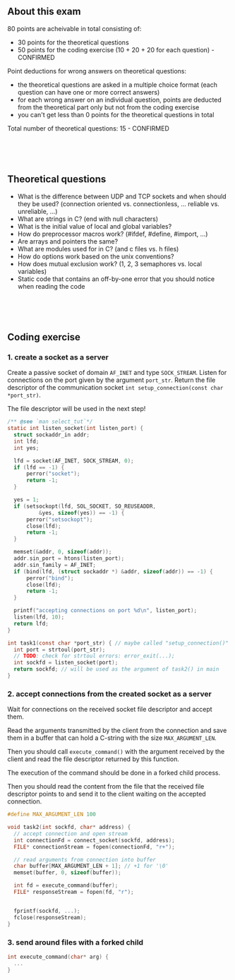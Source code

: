 ## About this exam

80 points are acheivable in total consisting of:

- 30 points for the theoretical questions
- 50 points for the coding exercise (10 + 20 + 20 for each question) - CONFIRMED

Point deductions for wrong answers on theoretical questions:

- the theoretical questions are asked in a multiple choice format (each question can have one or more correct answers)
- for each wrong answer on an individual question, points are deducted from the theoretical part only but not from the coding exercise
- you can't get less than 0 points for the theoretical questions in total

Total number of theoretical questions: 15 - CONFIRMED

<br><br><br>

## Theoretical questions

- What is the difference between UDP and TCP sockets and when should they be used? (connection oriented vs. connectionless, ... reliable vs. unreliable, ...)
- What are strings in C? (end with null characters)
- What is the initial value of local and global variables?
- How do preprocessor macros work? (#ifdef, #define, #import, ...)
- Are arrays and pointers the same?
- What are modules used for in C? (and c files vs. h files)
- How do options work based on the unix conventions?
- How does mutual exclusion work? (1, 2, 3 semaphores vs. local variables)
- Static code that contains an off-by-one error that you should notice when reading the code

<br><br><br>

## Coding exercise

### 1. create a socket as a server

Create a passive socket of domain `AF_INET` and type `SOCK_STREAM`.
Listen for connections on the port given by the argument `port_str`.
Return the file descriptor of the communication socket `int setup_connection(const char *port_str)`.

The file descriptor will be used in the next step!

```c
/** @see `man select_tut`*/
static int listen_socket(int listen_port) {
  struct sockaddr_in addr;
  int lfd;
  int yes;

  lfd = socket(AF_INET, SOCK_STREAM, 0);
  if (lfd == -1) {
      perror("socket");
      return -1;
  }

  yes = 1;
  if (setsockopt(lfd, SOL_SOCKET, SO_REUSEADDR,
          &yes, sizeof(yes)) == -1) {
      perror("setsockopt");
      close(lfd);
      return -1;
  }

  memset(&addr, 0, sizeof(addr));
  addr.sin_port = htons(listen_port);
  addr.sin_family = AF_INET;
  if (bind(lfd, (struct sockaddr *) &addr, sizeof(addr)) == -1) {
      perror("bind");
      close(lfd);
      return -1;
  }

  printf("accepting connections on port %d\n", listen_port);
  listen(lfd, 10);
  return lfd;
}

int task1(const char *port_str) { // maybe called "setup_connection()" ?
  int port = strtoul(port_str);
  // TODO: check for strtoul errors: error_exit(...);
  int sockfd = listen_socket(port);
  return sockfd; // will be used as the argument of task2() in main
}
```


### 2. accept connections from the created socket as a server

Wait for connections on the received socket file descriptor and accept them.

Read the arguments transmitted by the client from the connection and save them in a buffer that can hold a C-string with the size `MAX_ARGUMENT_LEN`.

Then you should call `execute_command()` with the argument received by the client and read the file descriptor returned by this function.

The execution of the command should be done in a forked child process.

Then you should read the content from the file that the received file descriptor points to and send it to the client waiting on the accepted connection.

```c
#define MAX_ARGUMENT_LEN 100

void task2(int sockfd, char* address) {
  // accept connection and open stream
  int connectionFd = connect_socket(sockfd, address);
  FILE* connectionStream = fopen(connectionFd, "r+");  

  // read arguments from connection into buffer
  char buffer[MAX_ARGUMENT_LEN + 1]; // +1 for '\0'
  memset(buffer, 0, sizeof(buffer));

  int fd = execute_command(buffer);
  FILE* responseStream = fopen(fd, "r");


  fprintf(sockfd, ...);
  fclose(responseStream);
}
```

### 3. send around files with a forked child

```c
int execute_command(char* arg) {
  ...
}
```
